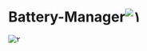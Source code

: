 # Battery-Manager![۱](https://user-images.githubusercontent.com/76538893/178368622-6b011ad5-4593-45bc-8f04-a3bd33356c25.jpg)
![۲](https://user-images.githubusercontent.com/76538893/178368628-5d58cb2e-bd27-4c4d-9ec1-5cbe780fbe87.jpg)
